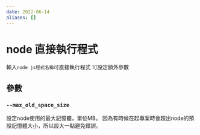 ```yaml
---
date: 2022-06-14
aliases: []
---
```

# node 直接執行程式

輸入`node js程式名稱`可直接執行程式
可設定額外參數

## 參數

### `--max_old_space_size`
設定node使用的最大記憶體，單位MB。
因為有時候在起專案時會超出node的預設記憶體大小，所以設大一點避免錯誤。